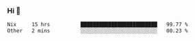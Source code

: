 ### Hi 👋

<!--START_SECTION:waka-->

```txt
Nix     15 hrs          █████████████████████████   99.77 %
Other   2 mins          ░░░░░░░░░░░░░░░░░░░░░░░░░   00.23 %
```

<!--END_SECTION:waka-->
